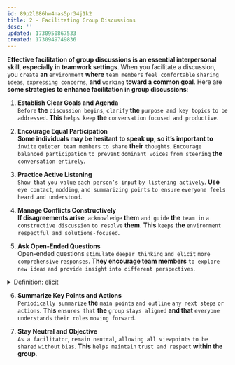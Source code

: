 ```yaml
---
id: 89p2l086hw4nas5pr34j1k2
title: 2 - Facilitating Group Discussions
desc: ''
updated: 1730950867533
created: 1730949749836
---
```


**Effective facilitation of group discussions is an essential interpersonal skill**, **especially in teamwork settings**. When you facilitate a discussion, you `create` **an** `environment` **where** `team members` `feel comfortable` `sharing ideas`, `expressing concerns`, **and** `working` **toward a common goal**. Here are **some strategies to enhance facilitation in group discussions**:

1. **Establish Clear Goals and Agenda**  
   `Before` **the** `discussion begins`, `clarify` **the** `purpose and key topics` `to be addressed`. **This** `helps keep` **the** `conversation` `focused and productive`.

2. **Encourage Equal Participation**  
   **Some individuals may be hesitant to speak up**, **so it’s important to** `invite` `quieter team members` `to share` **their** `thoughts`. `Encourage` `balanced participation` `to prevent` `dominant voices` `from steering` **the** `conversation entirely`.

3. **Practice Active Listening**  
   `Show that` `you value` `each person’s input` `by listening actively`. **Use** `eye contact`, `nodding`, `and summarizing points` `to ensure` `everyone feels` `heard and understood`.

4. **Manage Conflicts Constructively**  
   **If disagreements arise**, `acknowledge` **them** `and guide` **the** `team in` `a constructive discussion` `to resolve` **them**. **This** `keeps` **the** `environment` `respectful and solutions-focused`.

5. **Ask Open-Ended Questions**  
   Open-ended questions `stimulate` `deeper thinking` `and elicit` `more comprehensive` `responses`. **They encourage team members** `to explore` `new ideas` `and provide insight` `into different perspectives`.



<!-- start of 'elicit' section -->
<details>
    <summary>Definition: elicit</summary>

#
Elicit **means** `to draw out` `or bring forth` `a response`, `answer`, `or reaction` `from someone`.

---
</details>
<!-- end of 'elicit' section -->



6. **Summarize Key Points and Actions**  
   `Periodically summarize` **the** `main points` `and outline` `any next steps` `or actions`. **This** `ensures that` **the** `group` `stays aligned` **and that** `everyone understands` `their roles` `moving forward`.

7. **Stay Neutral and Objective**  
   `As a facilitator`, `remain neutral`, `allowing all viewpoints` `to be shared` `without` `bias`. **This** `helps maintain` `trust and respect` **within the group**.